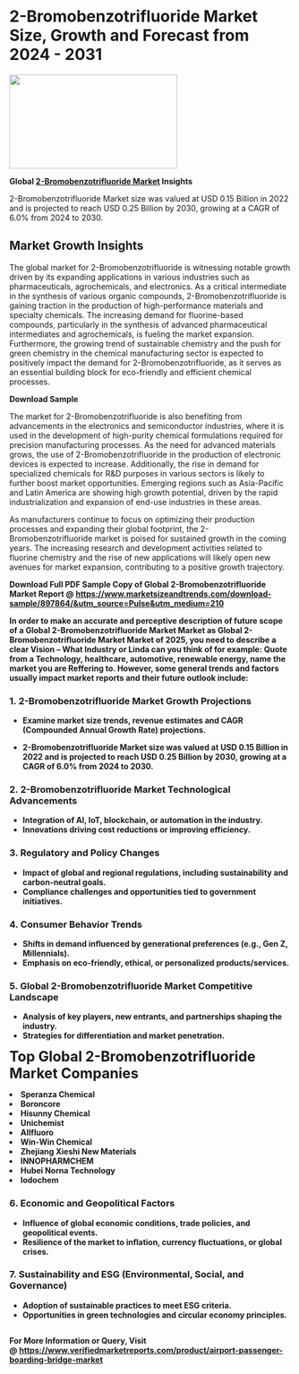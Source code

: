 <H1>2-Bromobenzotrifluoride Market Size, Growth and Forecast from 2024 - 2031</H1><img class="aligncenter size-medium wp-image-584254" src="https://thirdeyenews.in/wp-content/uploads/2024/09/Global-Market-Research-300x168.jpeg" alt="" width="300" height="168" /><p><strong>Global&nbsp;<a href="https://www.marketsizeandtrends.com/download-sample/897864/&amp;utm_source=Pulse&amp;utm_medium=210">2-Bromobenzotrifluoride Market</a> Insights</strong></p><p>2-Bromobenzotrifluoride Market size was valued at USD 0.15 Billion in 2022 and is projected to reach USD 0.25 Billion by 2030, growing at a CAGR of 6.0% from 2024 to 2030.</p><p><h2>Market Growth Insights</h2> <p>The global market for 2-Bromobenzotrifluoride is witnessing notable growth driven by its expanding applications in various industries such as pharmaceuticals, agrochemicals, and electronics. As a critical intermediate in the synthesis of various organic compounds, 2-Bromobenzotrifluoride is gaining traction in the production of high-performance materials and specialty chemicals. The increasing demand for fluorine-based compounds, particularly in the synthesis of advanced pharmaceutical intermediates and agrochemicals, is fueling the market expansion. Furthermore, the growing trend of sustainable chemistry and the push for green chemistry in the chemical manufacturing sector is expected to positively impact the demand for 2-Bromobenzotrifluoride, as it serves as an essential building block for eco-friendly and efficient chemical processes.</p> <p><strong>Download Sample</strong></p> <p>The market for 2-Bromobenzotrifluoride is also benefiting from advancements in the electronics and semiconductor industries, where it is used in the development of high-purity chemical formulations required for precision manufacturing processes. As the need for advanced materials grows, the use of 2-Bromobenzotrifluoride in the production of electronic devices is expected to increase. Additionally, the rise in demand for specialized chemicals for R&D purposes in various sectors is likely to further boost market opportunities. Emerging regions such as Asia-Pacific and Latin America are showing high growth potential, driven by the rapid industrialization and expansion of end-use industries in these areas. <p>As manufacturers continue to focus on optimizing their production processes and expanding their global footprint, the 2-Bromobenzotrifluoride market is poised for sustained growth in the coming years. The increasing research and development activities related to fluorine chemistry and the rise of new applications will likely open new avenues for market expansion, contributing to a positive growth trajectory.</p> <p><strong></p><p><span class=""><strong>Download Full PDF Sample Copy of Global 2-Bromobenzotrifluoride Market Report</strong> @ <a href="https://www.marketsizeandtrends.com/download-sample/897864/&amp;utm_source=Pulse&amp;utm_medium=210" target="_blank">https://www.marketsizeandtrends.com/download-sample/897864/&amp;utm_source=Pulse&amp;utm_medium=210</a></span></p><p>In order to make an accurate and perceptive description of future scope of a Global&nbsp;2-Bromobenzotrifluoride Market Market as Global&nbsp;2-Bromobenzotrifluoride Market Market of 2025, you need to describe a clear Vision &ndash; What Industry or Linda can you think of for example: Quote from a Technology, healthcare, automotive, renewable energy, name the market you are Reffering to. However, some general trends and factors usually impact market reports and their future outlook include:</p><h3>1.&nbsp;<strong>2-Bromobenzotrifluoride Market Growth Projections</strong></h3><ul><li>Examine market size trends, revenue estimates and CAGR (Compounded Annual Growth Rate) projections.</li><li><p>2-Bromobenzotrifluoride Market size was valued at USD 0.15 Billion in 2022 and is projected to reach USD 0.25 Billion by 2030, growing at a CAGR of 6.0% from 2024 to 2030.</p></li></ul><h3>2.&nbsp;<strong>2-Bromobenzotrifluoride Market Technological Advancements</strong></h3><ul><li>Integration of AI, IoT, blockchain, or automation in the industry.</li><li>Innovations driving cost reductions or improving efficiency.</li></ul><h3>3.&nbsp;<strong>Regulatory and Policy Changes</strong></h3><ul><li>Impact of global and regional regulations, including sustainability and carbon-neutral goals.</li><li>Compliance challenges and opportunities tied to government initiatives.</li></ul><h3>4.&nbsp;<strong>Consumer Behavior Trends</strong></h3><ul><li>Shifts in demand influenced by generational preferences (e.g., Gen Z, Millennials).</li><li>Emphasis on eco-friendly, ethical, or personalized products/services.</li></ul><h3>5.&nbsp;<strong>Global 2-Bromobenzotrifluoride Market Competitive Landscape</strong></h3><ul><li>Analysis of key players, new entrants, and partnerships shaping the industry.</li><li>Strategies for differentiation and market penetration.</li></ul><p data-pm-slice="1 1 []"><span style="color: inherit; font-family: inherit; font-size: 25px;">Top Global 2-Bromobenzotrifluoride Market Companies</span></p><div class="" data-test-id=""><p><li>Speranza Chemical</li><li> Boroncore</li><li> Hisunny Chemical</li><li> Unichemist</li><li> AIIfluoro</li><li> Win-Win Chemical</li><li> Zhejiang Xieshi New Materials</li><li> INNOPHARMCHEM</li><li> Hubei Norna Technology</li><li> Iodochem</li></p></div><h3>6.&nbsp;<strong>Economic and Geopolitical Factors</strong></h3><ul><li>Influence of global economic conditions, trade policies, and geopolitical events.</li><li>Resilience of the market to inflation, currency fluctuations, or global crises.</li></ul><h3>7.&nbsp;<strong>Sustainability and ESG (Environmental, Social, and Governance)</strong></h3><ul><li>Adoption of sustainable practices to meet ESG criteria.</li><li>Opportunities in green technologies and circular economy principles.</li></ul><h2><strong style="font-size: 14px;">For More Information or Query, Visit @&nbsp;</strong><a style="background-color: #ffffff; font-size: 14px;" href="https://www.marketsizeandtrends.com/report/2-bromobenzotrifluoride-market/" target="_blank">https://www.verifiedmarketreports.com/product/airport-passenger-boarding-bridge-market</a></h2>
